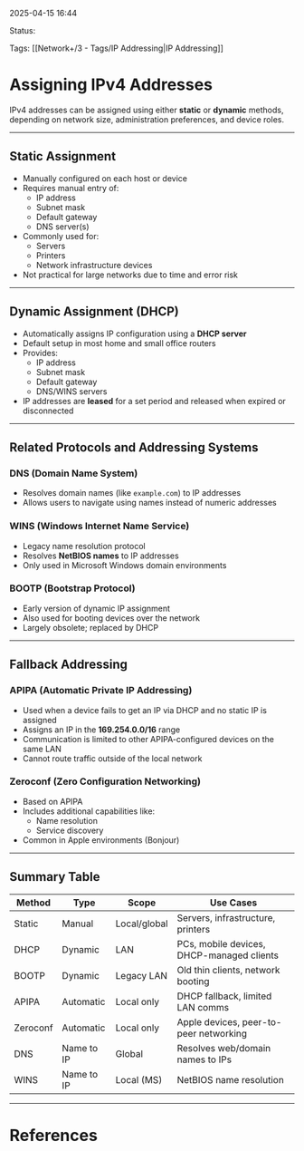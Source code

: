 2025-04-15 16:44

Status:

Tags: [[Network+/3 - Tags/IP Addressing|IP Addressing]]

# Assigning IPv4 Addresses

IPv4 addresses can be assigned using either **static** or **dynamic** methods, depending on network size, administration preferences, and device roles.

---

## Static Assignment

- Manually configured on each host or device
- Requires manual entry of:
  - IP address
  - Subnet mask
  - Default gateway
  - DNS server(s)
- Commonly used for:
  - Servers
  - Printers
  - Network infrastructure devices
- Not practical for large networks due to time and error risk

---

## Dynamic Assignment (DHCP)

- Automatically assigns IP configuration using a **DHCP server**
- Default setup in most home and small office routers
- Provides:
  - IP address
  - Subnet mask
  - Default gateway
  - DNS/WINS servers
- IP addresses are **leased** for a set period and released when expired or disconnected

---

## Related Protocols and Addressing Systems

### DNS (Domain Name System)

- Resolves domain names (like `example.com`) to IP addresses
- Allows users to navigate using names instead of numeric addresses

### WINS (Windows Internet Name Service)

- Legacy name resolution protocol
- Resolves **NetBIOS names** to IP addresses
- Only used in Microsoft Windows domain environments

### BOOTP (Bootstrap Protocol)

- Early version of dynamic IP assignment
- Also used for booting devices over the network
- Largely obsolete; replaced by DHCP

---

## Fallback Addressing

### APIPA (Automatic Private IP Addressing)

- Used when a device fails to get an IP via DHCP and no static IP is assigned
- Assigns an IP in the **169.254.0.0/16** range
- Communication is limited to other APIPA-configured devices on the same LAN
- Cannot route traffic outside of the local network

### Zeroconf (Zero Configuration Networking)

- Based on APIPA
- Includes additional capabilities like:
  - Name resolution
  - Service discovery
- Common in Apple environments (Bonjour)

---

## Summary Table

| Method      | Type      | Scope        | Use Cases                                 |
|-------------|-----------|--------------|-------------------------------------------|
| Static      | Manual    | Local/global | Servers, infrastructure, printers         |
| DHCP        | Dynamic   | LAN          | PCs, mobile devices, DHCP-managed clients |
| BOOTP       | Dynamic   | Legacy LAN   | Old thin clients, network booting         |
| APIPA       | Automatic | Local only   | DHCP fallback, limited LAN comms          |
| Zeroconf    | Automatic | Local only   | Apple devices, peer-to-peer networking    |
| DNS         | Name to IP| Global       | Resolves web/domain names to IPs          |
| WINS        | Name to IP| Local (MS)   | NetBIOS name resolution                   |

---

# References
